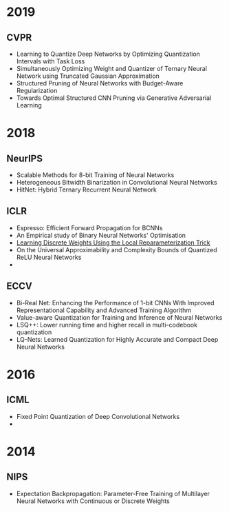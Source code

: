 # 2019

## CVPR

- Learning to Quantize Deep Networks by Optimizing Quantization Intervals with Task Loss
- Simultaneously Optimizing Weight and Quantizer of Ternary Neural Network using Truncated Gaussian Approximation
- Structured Pruning of Neural Networks with Budget-Aware Regularization
- Towards Optimal Structured CNN Pruning via Generative Adversarial Learning





# 2018

## NeurIPS

* Scalable Methods for 8-bit Training of Neural Networks
* Heterogeneous Bitwidth Binarization in Convolutional Neural Networks
* HitNet: Hybrid Ternary Recurrent Neural Network

## ICLR

* Espresso: Efficient Forward Propagation for BCNNs
* An Empirical study of Binary Neural Networks' Optimisation
* [Learning Discrete Weights Using the Local Reparameterization Trick](https://arxiv.org/abs/1710.07739)
* On the Universal Approximability and Complexity Bounds of Quantized ReLU Neural Networks
* 

## ECCV

* Bi-Real Net: Enhancing the Performance of 1-bit CNNs With Improved Representational Capability and Advanced Training Algorithm
* Value-aware Quantization for Training and Inference of Neural Networks
* LSQ++: Lower running time and higher recall in multi-codebook quantization
* LQ-Nets: Learned Quantization for Highly Accurate and Compact Deep Neural Networks



# 2016

## ICML

* Fixed Point Quantization of Deep Convolutional Networks
* 





# 2014

## NIPS

* Expectation Backpropagation: Parameter-Free Training of Multilayer Neural Networks with Continuous or Discrete Weights